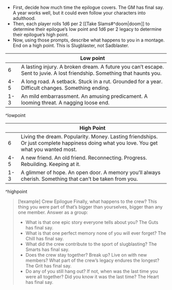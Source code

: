 - First, decide how much time the epilogue covers. The GM has final say. A year works well, but it could even follow your characters into adulthood.
- Then, each player rolls 1d6 per 2 [[Take Slams#^doom|doom]] to determine their epilogue’s low point and 1d6 per 2 legacy to determine their epilogue’s high point.
- Now, using those prompts, describe what happens to you in a montage. End on a high point. This is Slugblaster, not Sadblaster.


|     | Low point                                                                                                                 |
| --- | ------------------------------------------------------------------------------------------------------------------------- |
| 6   | A lasting injury. A broken dream. A future you can’t escape. Sent to juvie. A lost friendship. Something that haunts you. |
| 4-5 | A long road. A setback. Stuck in a rut. Grounded for a year. Difficult changes. Something ending.                         |
| 1-3 | An mild embarrassment. An amusing predicament. A looming threat. A nagging loose end.                                     |
^lowpoint

|     | High Point                                                                                                                              |
| --- | --------------------------------------------------------------------------------------------------------------------------------------- |
| 6   | Living the dream. Popularity. Money. Lasting friendships. Or just complete happiness doing what you love. You get what you wanted most. |
| 4-5 | A new friend. An old friend. Reconnecting. Progress. Rebuilding. Keeping at it.                                                         |
| 1-3 | A glimmer of hope. An open door. A memory you’ll always cherish. Something that can’t be taken from you.                                |
^highpoint


> [!example] Crew Epilogue
> Finally, what happens to the crew? This thing you were part of that’s bigger than yourselves, bigger than any one member. Answer as a group:
> - What is that one epic story everyone tells about you? The Guts has final say.
> - What is that one perfect memory none of you will ever forget? The Chill has final say.
> - What did the crew contribute to the sport of slugblasting? The Smarts has final say.
> - Does the crew stay together? Break up? Live on with new members? What part of the crew’s legacy endures the longest? The Grit has final say.
> - Do any of you still hang out? If not, when was the last time you were all together? Did you know it was the last time? The Heart has final say.
